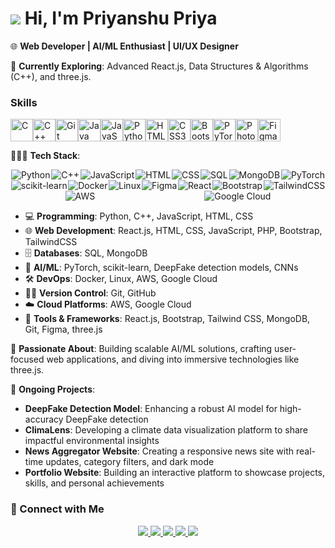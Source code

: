 ![](https://user-images.githubusercontent.com/18350557/176309783-0785949b-9127-417c-8b55-ab5a4333674e.gif) Hi, I'm Priyanshu Priya
===============================================================================================================================
🌐 **Web Developer | AI/ML Enthusiast | UI/UX Designer**

🔭 **Currently Exploring**: Advanced React.js, Data Structures & Algorithms (C++), and three.js.

### Skills


<p align="left">
<a href="https://docs.microsoft.com/en-us/cpp/?view=msvc-170" target="_blank" rel="noreferrer"><img src="https://raw.githubusercontent.com/danielcranney/readme-generator/main/public/icons/skills/c-colored.svg" width="36" height="36" alt="C" /></a><a href="https://docs.microsoft.com/en-us/cpp/?view=msvc-170" target="_blank" rel="noreferrer"><img src="https://raw.githubusercontent.com/danielcranney/readme-generator/main/public/icons/skills/cplusplus-colored.svg" width="36" height="36" alt="C++" /></a><a href="https://git-scm.com/" target="_blank" rel="noreferrer"><img src="https://raw.githubusercontent.com/danielcranney/readme-generator/main/public/icons/skills/git-colored.svg" width="36" height="36" alt="Git" /></a><a href="https://www.oracle.com/java/" target="_blank" rel="noreferrer"><img src="https://raw.githubusercontent.com/danielcranney/readme-generator/main/public/icons/skills/java-colored.svg" width="36" height="36" alt="Java" /></a><a href="https://developer.mozilla.org/en-US/docs/Web/JavaScript" target="_blank" rel="noreferrer"><img src="https://raw.githubusercontent.com/danielcranney/readme-generator/main/public/icons/skills/javascript-colored.svg" width="36" height="36" alt="JavaScript" /></a><a href="https://www.python.org/" target="_blank" rel="noreferrer"><img src="https://raw.githubusercontent.com/danielcranney/readme-generator/main/public/icons/skills/python-colored.svg" width="36" height="36" alt="Python" /></a><a href="https://developer.mozilla.org/en-US/docs/Glossary/HTML5" target="_blank" rel="noreferrer"><img src="https://raw.githubusercontent.com/danielcranney/readme-generator/main/public/icons/skills/html5-colored.svg" width="36" height="36" alt="HTML5" /></a><a href="https://www.w3.org/TR/CSS/#css" target="_blank" rel="noreferrer"><img src="https://raw.githubusercontent.com/danielcranney/readme-generator/main/public/icons/skills/css3-colored.svg" width="36" height="36" alt="CSS3" /></a><a href="https://getbootstrap.com/" target="_blank" rel="noreferrer"><img src="https://raw.githubusercontent.com/danielcranney/readme-generator/main/public/icons/skills/bootstrap-colored.svg" width="36" height="36" alt="Bootstrap" /></a><a href="https://pytorch.org/" target="_blank" rel="noreferrer"><img src="https://raw.githubusercontent.com/danielcranney/readme-generator/main/public/icons/skills/pytorch-colored.svg" width="36" height="36" alt="PyTorch" /></a><a href="https://www.adobe.com/uk/products/photoshop.html" target="_blank" rel="noreferrer"><img src="https://raw.githubusercontent.com/danielcranney/readme-generator/main/public/icons/skills/photoshop-colored.svg" width="36" height="36" alt="Photoshop" /></a><a href="https://www.figma.com/" target="_blank" rel="noreferrer"><img src="https://raw.githubusercontent.com/danielcranney/readme-generator/main/public/icons/skills/figma-colored.svg" width="36" height="36" alt="Figma" /></a>
</p>

👨🏽‍💻 **Tech Stack**:

<div style="display: flex; justify-content: space-around; flex-wrap: wrap;">
  <img src="https://img.shields.io/badge/Programming-Python-blue?style=flat&logo=python&logoColor=white" alt="Python">
  <img src="https://img.shields.io/badge/Programming-C++-orange?style=flat&logo=cplusplus&logoColor=white" alt="C++">
  <img src="https://img.shields.io/badge/Programming-JavaScript-yellow?style=flat&logo=javascript&logoColor=white" alt="JavaScript">
  <img src="https://img.shields.io/badge/Frontend-HTML5-red?style=flat&logo=html5&logoColor=white" alt="HTML">
  <img src="https://img.shields.io/badge/Frontend-CSS3-blue?style=flat&logo=css3&logoColor=white" alt="CSS">
  <img src="https://img.shields.io/badge/Database-SQL-lightgrey?style=flat&logo=mysql&logoColor=white" alt="SQL">
  <img src="https://img.shields.io/badge/Database-MongoDB-green?style=flat&logo=mongodb&logoColor=white" alt="MongoDB">
  <img src="https://img.shields.io/badge/AI/ML-PyTorch-purple?style=flat&logo=pytorch&logoColor=white" alt="PyTorch">
  <img src="https://img.shields.io/badge/AI/ML-scikit--learn-green?style=flat&logo=scikit-learn&logoColor=white" alt="scikit-learn">
  <img src="https://img.shields.io/badge/DevOps-Docker-blue?style=flat&logo=docker&logoColor=white" alt="Docker">
  <img src="https://img.shields.io/badge/DevOps-Linux-black?style=flat&logo=linux&logoColor=white" alt="Linux">
  <img src="https://img.shields.io/badge/Design-Figma-pink?style=flat&logo=figma&logoColor=white" alt="Figma">
  <img src="https://img.shields.io/badge/Frontend-React.js-blue?style=flat&logo=react&logoColor=white" alt="React">
  <img src="https://img.shields.io/badge/Frontend-Bootstrap-blue?style=flat&logo=bootstrap&logoColor=white" alt="Bootstrap">
  <img src="https://img.shields.io/badge/Frontend-TailwindCSS-teal?style=flat&logo=tailwindcss&logoColor=white" alt="TailwindCSS">
  <img src="https://img.shields.io/badge/Cloud-AWS-darkorange?style=flat&logo=amazonaws&logoColor=white" alt="AWS">
  <img src="https://img.shields.io/badge/Cloud-Google%20Cloud-blue?style=flat&logo=googlecloud&logoColor=white" alt="Google Cloud">
</div>

- 💻 **Programming**: Python, C++, JavaScript, HTML, CSS  
- 🌐 **Web Development**: React.js, HTML, CSS, JavaScript, PHP, Bootstrap, TailwindCSS  
- 🗄️ **Databases**: SQL, MongoDB  
- 🤖 **AI/ML**: PyTorch, scikit-learn, DeepFake detection models, CNNs  
- 🛠️ **DevOps**: Docker, Linux, AWS, Google Cloud  
- 🧑‍💻 **Version Control**: Git, GitHub  
- ☁️ **Cloud Platforms**: AWS, Google Cloud  
- 🔧 **Tools & Frameworks**: React.js, Bootstrap, Tailwind CSS, MongoDB, Git, Figma, three.js  

💬 **Passionate About**: Building scalable AI/ML solutions, crafting user-focused web applications, and diving into immersive technologies like three.js.

🌱 **Ongoing Projects**:  
   - **DeepFake Detection Model**: Enhancing a robust AI model for high-accuracy DeepFake detection  
   - **ClimaLens**: Developing a climate data visualization platform to share impactful environmental insights  
   - **News Aggregator Website**: Creating a responsive news site with real-time updates, category filters, and dark mode  
   - **Portfolio Website**: Building an interactive platform to showcase projects, skills, and personal achievements  

### 🔗 Connect with Me  
<div align="center">
  <a href="https://github.com/priyanshu-priya" target="_blank">
    <img src="https://img.shields.io/badge/GitHub-%2312100E.svg?&style=for-the-badge&logo=github&logoColor=white"/>
  </a>
  <a href="https://linkedin.com/in/priyanshu-priya" target="_blank">
    <img src="https://img.shields.io/badge/LinkedIn-%230077B5.svg?&style=for-the-badge&logo=linkedin&logoColor=white"/>
  </a>
  <a href="https://twitter.com/priyanshupriya_" target="_blank">
    <img src="https://img.shields.io/badge/Twitter-%231DA1F2.svg?&style=for-the-badge&logo=twitter&logoColor=white"/>
  </a>
  <a href="https://www.instagram.com/priyanshu.priya_" target="_blank">
    <img src="https://img.shields.io/badge/Instagram-%23E4405F.svg?&style=for-the-badge&logo=instagram&logoColor=white"/>
  </a>
  <a href="https://priyanshupriya.netlify.app/" target="_blank">
    <img src="https://img.shields.io/badge/Portfolio-%23000000.svg?&style=for-the-badge&logo=netlify&logoColor=white"/>
  </a>
</div>
